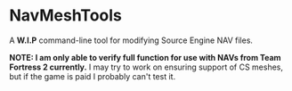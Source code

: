 # NavMeshTools

A **W.I.P** command-line tool for modifying Source Engine NAV files. 

**NOTE: I am only able to verify full function for use with NAVs from Team Fortress 2 currently.** I may try to work on ensuring support of CS meshes, but if the game is paid I probably can't test it.